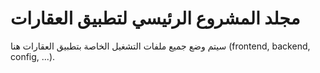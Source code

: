 # مجلد المشروع الرئيسي لتطبيق العقارات

سيتم وضع جميع ملفات التشغيل الخاصة بتطبيق العقارات هنا (frontend, backend, config, ...).
